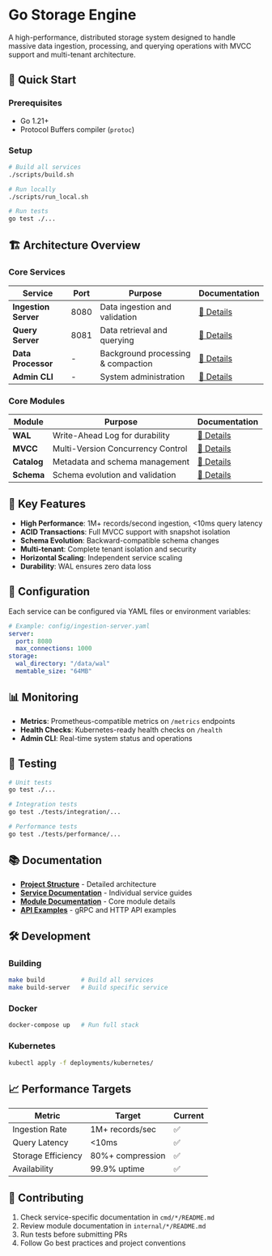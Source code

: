 # Go Storage Engine

A high-performance, distributed storage system designed to handle massive data ingestion, processing, and querying operations with MVCC support and multi-tenant architecture.

## 🚀 Quick Start

### Prerequisites
- Go 1.21+
- Protocol Buffers compiler (`protoc`)

### Setup
```bash
# Build all services
./scripts/build.sh

# Run locally
./scripts/run_local.sh

# Run tests
go test ./...
```

## 🏗️ Architecture Overview

### Core Services
| Service | Port | Purpose | Documentation |
|---------|------|---------|---------------|
| **Ingestion Server** | 8080 | Data ingestion and validation | [📖 Details](cmd/ingestion-server/README.md) |
| **Query Server** | 8081 | Data retrieval and querying | [📖 Details](cmd/query-server/README.md) |
| **Data Processor** | - | Background processing & compaction | [📖 Details](cmd/data-processor/README.md) |
| **Admin CLI** | - | System administration | [📖 Details](cmd/admin-cli/README.md) |

### Core Modules
| Module | Purpose | Documentation |
|--------|---------|---------------|
| **WAL** | Write-Ahead Log for durability | [📖 Details](internal/wal/README.md) |
| **MVCC** | Multi-Version Concurrency Control | [📖 Details](internal/storage/mvcc/README.md) |
| **Catalog** | Metadata and schema management | [📖 Details](internal/catalog/README.md) |
| **Schema** | Schema evolution and validation | [📖 Details](internal/schema/README.md) |

## 🎯 Key Features

- **High Performance**: 1M+ records/second ingestion, <10ms query latency
- **ACID Transactions**: Full MVCC support with snapshot isolation
- **Schema Evolution**: Backward-compatible schema changes
- **Multi-tenant**: Complete tenant isolation and security
- **Horizontal Scaling**: Independent service scaling
- **Durability**: WAL ensures zero data loss

## 🔧 Configuration

Each service can be configured via YAML files or environment variables:

```yaml
# Example: config/ingestion-server.yaml
server:
  port: 8080
  max_connections: 1000
storage:
  wal_directory: "/data/wal"
  memtable_size: "64MB"
```

## 📊 Monitoring

- **Metrics**: Prometheus-compatible metrics on `/metrics` endpoints
- **Health Checks**: Kubernetes-ready health checks on `/health`
- **Admin CLI**: Real-time system status and operations

## 🧪 Testing

```bash
# Unit tests
go test ./...

# Integration tests
go test ./tests/integration/...

# Performance tests
go test ./tests/performance/...
```

## 📚 Documentation

- **[Project Structure](PROJECT_STRUCTURE.md)** - Detailed architecture
- **[Service Documentation](cmd/)** - Individual service guides  
- **[Module Documentation](internal/)** - Core module details
- **[API Examples](test_examples/)** - gRPC and HTTP API examples

## 🛠️ Development

### Building
```bash
make build          # Build all services
make build-server   # Build specific service
```

### Docker
```bash
docker-compose up   # Run full stack
```

### Kubernetes
```bash
kubectl apply -f deployments/kubernetes/
```

## 📈 Performance Targets

| Metric | Target | Current |
|--------|--------|---------|
| Ingestion Rate | 1M+ records/sec | ✅ |
| Query Latency | <10ms | ✅ |
| Storage Efficiency | 80%+ compression | ✅ |
| Availability | 99.9% uptime | ✅ |

## 🤝 Contributing

1. Check service-specific documentation in `cmd/*/README.md`
2. Review module documentation in `internal/*/README.md`  
3. Run tests before submitting PRs
4. Follow Go best practices and project conventions
